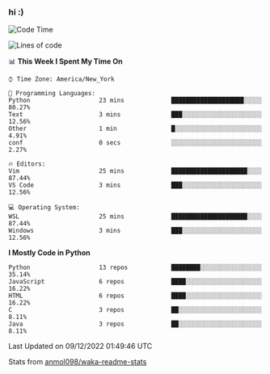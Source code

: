 ### hi :)

<!--START_SECTION:waka-->
![Code Time](http://img.shields.io/badge/Code%20Time-948%20hrs%2034%20mins-blue)

![Lines of code](https://img.shields.io/badge/From%20Hello%20World%20I%27ve%20Written-601%20Thousand%20lines%20of%20code-blue)

📊 **This Week I Spent My Time On** 

```text
⌚︎ Time Zone: America/New_York

💬 Programming Languages: 
Python                   23 mins             ████████████████████░░░░░   80.27% 
Text                     3 mins              ███░░░░░░░░░░░░░░░░░░░░░░   12.56% 
Other                    1 min               █░░░░░░░░░░░░░░░░░░░░░░░░   4.91% 
conf                     0 secs              ░░░░░░░░░░░░░░░░░░░░░░░░░   2.27%

🔥 Editors: 
Vim                      25 mins             █████████████████████░░░░   87.44% 
VS Code                  3 mins              ███░░░░░░░░░░░░░░░░░░░░░░   12.56%

💻 Operating System: 
WSL                      25 mins             █████████████████████░░░░   87.44% 
Windows                  3 mins              ███░░░░░░░░░░░░░░░░░░░░░░   12.56%

```

**I Mostly Code in Python** 

```text
Python                   13 repos            ████████░░░░░░░░░░░░░░░░░   35.14% 
JavaScript               6 repos             ████░░░░░░░░░░░░░░░░░░░░░   16.22% 
HTML                     6 repos             ████░░░░░░░░░░░░░░░░░░░░░   16.22% 
C                        3 repos             ██░░░░░░░░░░░░░░░░░░░░░░░   8.11% 
Java                     3 repos             ██░░░░░░░░░░░░░░░░░░░░░░░   8.11%

```



 Last Updated on 09/12/2022 01:49:46 UTC
<!--END_SECTION:waka-->

Stats from [anmol098/waka-readme-stats](https://github.com/anmol098/waka-readme-stats)